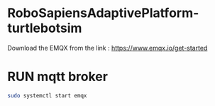 # RoboSapiensAdaptivePlatform-turtlebotsim

Download the EMQX from the link : https://www.emqx.io/get-started

# RUN mqtt broker 

```bash 
sudo systemctl start emqx
```

